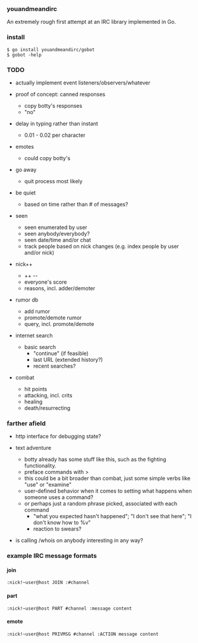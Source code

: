 ### youandmeandirc

An extremely rough first attempt at an IRC library implemented in Go.

### install

    $ go install youandmeandirc/gobot
    $ gobot -help

### TODO

* actually implement event listeners/observers/whatever

* proof of concept: canned responses
	* copy botty's responses
	* "no"
* delay in typing rather than instant
	* 0.01 - 0.02 per character
* emotes
	* could copy botty's
* go away
	* quit process most likely
* be quiet
	* based on time rather than # of messages?
* seen
	* seen enumerated by user
	* seen anybody/everybody?
	* seen date/time and/or chat
 	* track people based on nick changes (e.g. index people by user and/or nick)
* nick++
	* ++ --
	* everyone's score
	* reasons, incl. adder/demoter
* rumor db
	* add rumor
	* promote/demote rumor
	* query, incl. promote/demote
* internet search
  * basic search
	* "continue" (if feasible)
	* last URL (extended history?)
	* recent searches?
* combat
	* hit points
 	* attacking, incl. crits
  	* healing
   	* death/resurrecting

### farther afield

* http interface for debugging state?

* text adventure
	* botty already has some stuff like this, such as the fighting functionality.
	* preface commands with >
 	* this could be a bit broader than combat, just some simple verbs like "use" or "examine"
  	* user-defined behavior when it comes to setting what happens when someone uses a command?
   	* or perhaps just a random phrase picked, associated with each command
    	* "what you expected hasn't happened"; "I don't see that here"; "I don't know how to %v"
     	* reaction to swears?

* is calling /whois on anybody interesting in any way?

### example IRC message formats

#### join
`:nick!~user@host JOIN :#channel`

#### part
`:nick!~user@host PART #channel :message content`

#### emote
`:nick!~user@host PRIVMSG #channel :ACTION message content`
